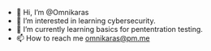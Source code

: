 - 👋 Hi, I’m @Omnikaras
- 👀 I’m interested in learning cybersecurity.
- 🌱 I’m currently learning basics for pententration testing.
- 📫 How to reach me omnikaras@pm.me

<!---
Omnikaras/Omnikaras is a ✨ special ✨ repository because its `README.md` (this file) appears on your GitHub profile.
You can click the Preview link to take a look at your changes.
--->
